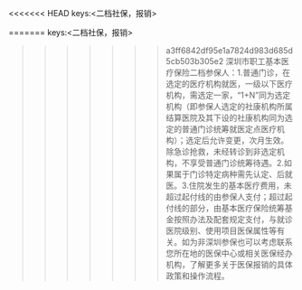 <<<<<<< HEAD
keys:<二档社保，报销>

=======
keys:<二档社保，报销>

>>>>>>> a3ff6842df95e1a7824d983d685d5cb503b305e2
深圳市职工基本医疗保险二档参保人：1.普通门诊，在选定的医疗机构就医，一级以下医疗机构，需选定一家，“1+N”同为选定机构（即参保人选定的社康机构所属结算医院及其下设的社康机构同为选定的普通门诊统筹就医定点医疗机构）；选定后允许变更，次月生效。除急诊抢救，未经转诊到非选定机构，不享受普通门诊统筹待遇。2.如果属于门诊特定病种需先认定、后就医。3.住院发生的基本医疗费用，未超过起付线的由参保人支付；超过起付线的部分，由基本医疗保险统筹基金按照办法及配套规定支付，与就诊医院级别、使用项目医保属性等有关。如为非深圳参保也可以考虑联系您所在地的医保中心或相关医保经办机构，了解更多关于医保报销的具体政策和操作流程。